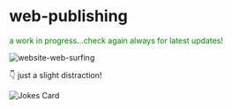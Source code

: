 # web-publishing
<span style="color: green">a work in progress...check again always for latest updates!</span>

![website-web-surfing](https://user-images.githubusercontent.com/67770858/168574143-7a916567-07d3-4809-a18d-c144610e8f28.gif)

<!-- Markdown -->

:point_down: just a slight distraction!

![Jokes Card](https://readme-jokes.vercel.app/api)
